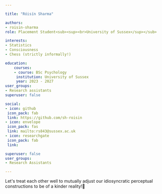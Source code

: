 ```yaml
---

title: "Róisín Sharma"

authors:
- roisin-sharma
role: Placement Student<sub><sup><br>University of Sussex</sup></sub>

interests:
- Statistics
- Consciousness 
- Chess (strictly informally!)

education:
    courses:
    - course: BSc Psychology
     institution: University of Sussex
     year: 2023 - 2027
user_groups:
- Research assistants
superuser: false

social:
- icon: github
 icon_pack: fab
 link: https://github.com/sh-roisin 
- icon: envelope
 icon_pack: fas
 link: mailto:rs843@sussex.ac.uk
- icon: researchgate
 icon_pack: fab
 link: 

superuser: false
user_groups:
- Research Assistants

---
```


Let's treat each other well to mutually adjust our idiosyncratic perceptual constructions to be of a kinder reality!🪼